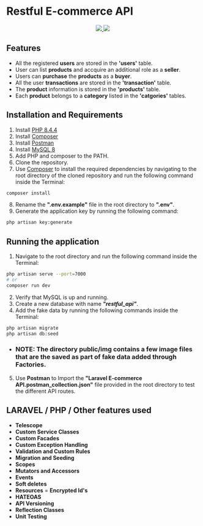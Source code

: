 # Restful E-commerce API
<p align="center">
  <a href="https://laravel.com/" alt="Built with: Laravel v12.8.1">
    <img src="https://badgen.net/badge/Built%20with/Laravel%20v12.8.1/FF2D20" />
  </a>
  <a href="https://www.php.net/downloads.php" alt="Powered by: PHP v8.4.4">
    <img src="https://badgen.net/badge/Powered%20by/PHP%20v8.4.4/8892BF" />
  </a>
</p>

## Features
- All the registered **users** are stored in the **'users'** table.
- User can list **products** and accquire an additional role as a **seller**.
- Users can **purchase** the **products** as a **buyer**.
- All the user **transactions** are stored in the **'transaction'** table.
- The **product** information is stored in the **'products'** table.
- Each **product** belongs to a **category** listed in the **'catgories'** tables.  

## Installation and Requirements
1. Install [PHP 8.4.4](https://www.php.net/downloads.php)
2. Install [Composer](https://getcomposer.org/download/)
3. Install [Postman](https://www.postman.com/downloads/)
4. Install [MySQL 8](https://dev.mysql.com/downloads/installer/)
5. Add PHP and composer to the PATH.
6. Clone the repository.
7. Use [Composer](https://getcomposer.org/download/) to install the required dependencies by navigating to the root directory of the cloned repository and run the following command inside the Terminal:
```bash
composer install
``` 
8. Rename the **".env.example"** file in the root directory to **".env"**.
7. Generate the application key by running the following command:
```bash
php artisan key:generate
```

## Running the application
1. Navigate to the root directory and run the following command inside the Terminal:
```bash
php artisan serve --port=7000
# or
composer run dev
``` 
2. Verify that MySQL is up and running.
3. Create a new database with name ***"restful_api"***.
4. Add the fake data by running the following commands inside the Terminal:
```bash
php artisan migrate
php artisan db:seed 
```
- ### NOTE: The directory **public/img** contains a few **image** files that are the saved as part of fake data added through Factories.
5. Use **Postman** to Import the **"Laravel E-commerce API.postman_collection.json"** file provided in the root directory to test the different API routes.

## LARAVEL / PHP / Other features used
- **Telescope**
- **Custom Service Classes**
- **Custom Facades**
- **Custom Exception Handling**
- **Validation and Custom Rules**
- **Migration and Seeding**
- **Scopes**
- **Mutators and Accessors**
- **Events**
- **Soft deletes**
- **Resources**
= **Encrypted Id's**
- **HATEOAS**
- **API Versioning**
- **Reflection Classes**
- **Unit Testing**